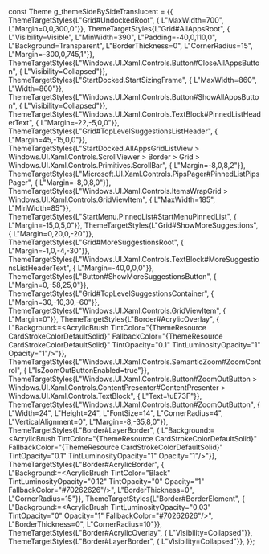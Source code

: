 const Theme g_themeSideBySideTranslucent = {{
    ThemeTargetStyles{L"Grid#UndockedRoot", {
        L"MaxWidth=700",
        L"Margin=0,0,300,0"}},
    ThemeTargetStyles{L"Grid#AllAppsRoot", {
       L"Visibility=Visible",
       L"MinWidth=390",
       L"Padding=-40,0,110,0",
       L"Background=Transparent",
       L"BorderThickness=0",
       L"CornerRadius=15",
       L"Margin=-300,0,745,1"}},
    ThemeTargetStyles{L"Windows.UI.Xaml.Controls.Button#CloseAllAppsButton", {
        L"Visibility=Collapsed"}},
    ThemeTargetStyles{L"StartDocked.StartSizingFrame", {
        L"MaxWidth=860",
        L"Width=860"}},
    ThemeTargetStyles{L"Windows.UI.Xaml.Controls.Button#ShowAllAppsButton", {
        L"Visibility=Collapsed"}},
    ThemeTargetStyles{L"Windows.UI.Xaml.Controls.TextBlock#PinnedListHeaderText", {
        L"Margin=-22,-5,0,0"}},
    ThemeTargetStyles{L"Grid#TopLevelSuggestionsListHeader", {
        L"Margin=45,-15,0,0"}},
    ThemeTargetStyles{L"StartDocked.AllAppsGridListView > Windows.UI.Xaml.Controls.ScrollViewer > Border > Grid > Windows.UI.Xaml.Controls.Primitives.ScrollBar", {
        L"Margin=-8,0,8,2"}},
    ThemeTargetStyles{L"Microsoft.UI.Xaml.Controls.PipsPager#PinnedListPipsPager", {
        L"Margin=-8,0,8,0"}},
    ThemeTargetStyles{L"Windows.UI.Xaml.Controls.ItemsWrapGrid > Windows.UI.Xaml.Controls.GridViewItem", {
        L"MaxWidth=185",
        L"MinWidth=85"}},
    ThemeTargetStyles{L"StartMenu.PinnedList#StartMenuPinnedList", {
        L"Margin=-15,0,5,0"}},
    ThemeTargetStyles{L"Grid#ShowMoreSuggestions", {
        L"Margin=0,20,0,-20"}},
    ThemeTargetStyles{L"Grid#MoreSuggestionsRoot", {
        L"Margin=-1,0,-4,-30"}},
    ThemeTargetStyles{L"Windows.UI.Xaml.Controls.TextBlock#MoreSuggestionsListHeaderText", {
        L"Margin=-40,0,0,0"}},
    ThemeTargetStyles{L"Button#ShowMoreSuggestionsButton", {
        L"Margin=0,-58,25,0"}},
    ThemeTargetStyles{L"Grid#TopLevelSuggestionsContainer", {
        L"Margin=30,-10,30,-60"}},
    ThemeTargetStyles{L"Windows.UI.Xaml.Controls.GridViewItem", {
        L"Margin=0"}},
    ThemeTargetStyles{L"Border#AcrylicOverlay", {
        L"Background:=<AcrylicBrush TintColor=\"{ThemeResource CardStrokeColorDefaultSolid}\" FallbackColor=\"{ThemeResource CardStrokeColorDefaultSolid}\" TintOpacity=\"0.1\" TintLuminosityOpacity=\"1\" Opacity=\"1\"/>"}},
    ThemeTargetStyles{L"Windows.UI.Xaml.Controls.SemanticZoom#ZoomControl", {
        L"IsZoomOutButtonEnabled=true"}},
    ThemeTargetStyles{L"Windows.UI.Xaml.Controls.Button#ZoomOutButton > Windows.UI.Xaml.Controls.ContentPresenter#ContentPresenter > Windows.UI.Xaml.Controls.TextBlock", {
        L"Text=\uE73F"}},
    ThemeTargetStyles{L"Windows.UI.Xaml.Controls.Button#ZoomOutButton", {
        L"Width=24",
        L"Height=24",
        L"FontSize=14",
        L"CornerRadius=4",
        L"VerticalAlignment=0",
        L"Margin=-8,-35,8,0"}},
    ThemeTargetStyles{L"Border#LayerBorder", {
        L"Background:=<AcrylicBrush TintColor=\"{ThemeResource CardStrokeColorDefaultSolid}\" FallbackColor=\"{ThemeResource CardStrokeColorDefaultSolid}\" TintOpacity=\"0.1\" TintLuminosityOpacity=\"1\" Opacity=\"1\"/>"}},
    ThemeTargetStyles{L"Border#AcrylicBorder", {  
        L"Background:=<AcrylicBrush TintColor=\"Black\" TintLuminosityOpacity=\"0.12\" TintOpacity=\"0\" Opacity=\"1\" FallbackColor=\"#70262626\"/>",
        L"BorderThickness=0",
        L"CornerRadius=15"}},
    ThemeTargetStyles{L"Border#BorderElement", {
        L"Background:=<AcrylicBrush TintLuminosityOpacity=\"0.03\" TintOpacity=\"0\" Opacity=\"1\" FallbackColor=\"#70262626\"/>",
        L"BorderThickness=0",
        L"CornerRadius=10"}},
    ThemeTargetStyles{L"Border#AcrylicOverlay", {
        L"Visibility=Collapsed"}},
    ThemeTargetStyles{L"Border#LayerBorder", {
        L"Visibility=Collapsed"}},
}};
